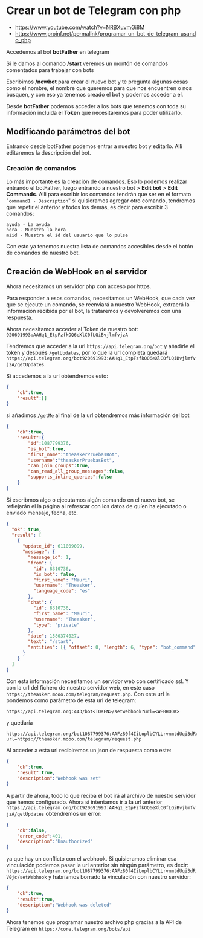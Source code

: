 # Crear un bot de Telegram con php

  * https://www.youtube.com/watch?v=NRBXuvmGi8M
  * https://www.proinf.net/permalink/programar_un_bot_de_telegram_usando_php

Accedemos al bot **botFather** en telegram

Si le damos al comando **/start** veremos un montón de comandos comentados para trabajar con bots

Escribimos **/newbot** para crear el nuevo bot y te pregunta algunas cosas como el nombre, el nombre que queremos para que nos encuentren o nos busquen, y con eso ya tenemos creado el bot y podemos acceder a el.

Desde **botFather** podemos acceder a los bots que tenemos con toda su información incluida el **Token** que necesitaremos para poder utilizarlo.


## Modificando parámetros del bot

Entrando desde botFather podemos entrar a nuestro bot y editarlo. Alli editaremos la descripción del bot.

### Creación de comandos

Lo más importante es la creación de comandos. Eso lo podemos realizar entrando el botFather, luego entrando a nuestro bot > **Edit bot** > **Edit Commands**. Alli para escribir los comandos tendrán que ser en el formato "``command1 - Description``" si quisieramos agregar otro comando, tendremos que repetir el anterior y todos los demás, es decir para escribir 3 comandos:
````
ayuda - La ayuda
hora - Muestra la hora
miid - Muestra el id del usuario que lo pulse
````

Con esto ya tenemos nuestra lista de comandos accesibles desde el botón de comandos de nuestro bot.

## Creación de WebHook en el servidor

Ahora necesitamos un servidor php con acceso por https.

Para responder a esos comandos, necesitamos un WebHook, que cada vez que se ejecute un comando, se reenviará a nuestro WebHook, extraerá la información recibida por el bot, la trataremos y devolveremos con una respuesta.

Ahora necesitamos acceder al Token de nuestro bot: ``920691993:AAHq1_EtpFzfkOQ6eXlC0fLQiBvjlmfvjzA``

Tendremos que acceder a la url ``https://api.telegram.org/bot`` y añadirle el token y después ``/getUpdates``, por lo que la url completa quedará ``https://api.telegram.org/bot920691993:AAHq1_EtpFzfkOQ6eXlC0fLQiBvjlmfvjzA/getUpdates``.

Si accedemos a la url obtendremos esto:
````json
{
    "ok":true,
    "result":[]
}
````
si añadimos ``/getMe`` al final de la url obtendremos más información del bot
````json
{
    "ok":true,
    "result":{
        "id":1087799376,
        "is_bot":true,
        "first_name":"theaskerPruebasBot",
        "username":"theaskerPruebasBot",
        "can_join_groups":true,
        "can_read_all_group_messages":false,
        "supports_inline_queries":false
    }
}
````

Si escribmos algo o ejecutamos algún comando en el nuevo bot, se reflejarán el la página al refrescar con los datos de quíen ha ejecutado o enviado mensaje, fecha, etc.
````json
{
  "ok": true,
  "result": [
    {
      "update_id": 611009099,
      "message": {
        "message_id": 1,
        "from": {
          "id": 8310736,
          "is_bot": false,
          "first_name": "Mauri",
          "username": "Theasker",
          "language_code": "es"
        },
        "chat": {
          "id": 8310736,
          "first_name": "Mauri",
          "username": "Theasker",
          "type": "private"
        },
        "date": 1580374027,
        "text": "/start",
        "entities": [{ "offset": 0, "length": 6, "type": "bot_command" }]
      }
    }
  ]
}
````

Con esta información necesitamos un servidor web con certificado ssl. Y con la url del fichero de nuestro servidor web, en este caso ``https://theasker.mooo.com/telegram/request.php``. Con esta url la pondemos como parámetro de esta url de telegram:
````
https://api.telegram.org:443/bot<TOKEN>/setwebhook?url=<WEBHOOK>
````
y quedaría
````
https://api.telegram.org/bot1087799376:AAFz80f4IiLoplbCYLLrvnmtdUqi3dRV0jc/setWebhook?url=https://theasker.mooo.com/telegram/request.php
````

Al acceder a esta url recibiremos un json de respuesta como este:
````json
{
    "ok":true,
    "result":true,
    "description":"Webhook was set"
}
````

A partir de ahora, todo lo que reciba el bot irá al archivo de nuestro servidor que hemos configurado. Ahora si intentamos ir a la url anterior ``https://api.telegram.org/bot920691993:AAHq1_EtpFzfkOQ6eXlC0fLQiBvjlmfvjzA/getUpdates`` obtendremos un error:
````json
{
    "ok":false,
    "error_code":401,
    "description":"Unauthorized"
}
````

ya que hay un conflicto con el webhook. Si quisieramos eliminar esa vinculación podemos pasar la url anterior sin ningún parámetro, es decir: ``https://api.telegram.org/bot1087799376:AAFz80f4IiLoplbCYLLrvnmtdUqi3dRV0jc/setWebhook`` y habríamos borrado la vinculación con nuestro servidor:
````json
{
    "ok":true,
    "result":true,
    "description":"Webhook was deleted"
}
````

Ahora tenemos que programar nuestro archivo php gracias a la API de Telegram en ``https://core.telegram.org/bots/api``